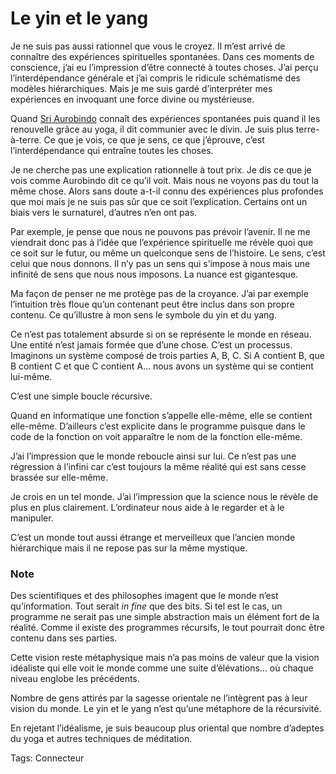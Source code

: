 # Le yin et le yang

Je ne suis pas aussi rationnel que vous le croyez. Il m’est arrivé de connaître des expériences spirituelles spontanées. Dans ces moments de conscience, j’ai eu l’impression d’être connecté à toutes choses. J’ai perçu l’interdépendance générale et j’ai compris le ridicule schématisme des modèles hiérarchiques. Mais je me suis gardé d’interpréter mes expériences en invoquant une force divine ou mystérieuse.

Quand [Sri Aurobindo](/2008/09/23/shall-terra-be-free/) connaît des expériences spontanées puis quand il les renouvelle grâce au yoga, il dit communier avec le divin. Je suis plus terre-à-terre. Ce que je vois, ce que je sens, ce que j’éprouve, c’est l’interdépendance qui entraîne toutes les choses.

Je ne cherche pas une explication rationnelle à tout prix. Je dis ce que je vois comme Aurobindo dit ce qu’il voit. Mais nous ne voyons pas du tout la même chose. Alors sans doute a-t-il connu des expériences plus profondes que moi mais je ne suis pas sûr que ce soit l’explication. Certains ont un biais vers le surnaturel, d’autres n’en ont pas.

Par exemple, je pense que nous ne pouvons pas prévoir l’avenir. Il ne me viendrait donc pas à l’idée que l’expérience spirituelle me révèle quoi que ce soit sur le futur, ou même un quelconque sens de l’histoire. Le sens, c’est celui que nous donnons. Il n’y pas un sens qui s’impose à nous mais une infinité de sens que nous nous imposons. La nuance est gigantesque.

Ma façon de penser ne me protège pas de la croyance. J’ai par exemple l’intuition très floue qu’un contenant peut être inclus dans son propre contenu. Ce qu’illustre à mon sens le symbole du yin et du yang.

Ce n’est pas totalement absurde si on se représente le monde en réseau. Une entité n’est jamais formée que d’une chose. C’est un processus. Imaginons un système composé de trois parties A, B, C. Si A contient B, que B contient C et que C contient A… nous avons un système qui se contient lui-même.

C’est une simple boucle récursive.

Quand en informatique une fonction s’appelle elle-même, elle se contient elle-même. D’ailleurs c’est explicite dans le programme puisque dans le code de la fonction on voit apparaître le nom de la fonction elle-même.

J’ai l’impression que le monde reboucle ainsi sur lui. Ce n’est pas une régression à l’infini car c’est toujours la même réalité qui est sans cesse brassée sur elle-même.

Je crois en un tel monde. J’ai l’impression que la science nous le révèle de plus en plus clairement. L’ordinateur nous aide à le regarder et à le manipuler.

C’est un monde tout aussi étrange et merveilleux que l’ancien monde hiérarchique mais il ne repose pas sur la même mystique.

### Note

Des scientifiques et des philosophes imagent que le monde n’est qu’information. Tout serait *in fine* que des bits. Si tel est le cas, un programme ne serait pas une simple abstraction mais un élément fort de la réalité. Comme il existe des programmes récursifs, le tout pourrait donc être contenu dans ses parties.

Cette vision reste métaphysique mais n’a pas moins de valeur que la vision idéaliste qui elle voit le monde comme une suite d’élévations… où chaque niveau englobe les précédents.

Nombre de gens attirés par la sagesse orientale ne l’intègrent pas à leur vision du monde. Le yin et le yang n’est qu’une métaphore de la récursivité.

En rejetant l’idéalisme, je suis beaucoup plus oriental que nombre d’adeptes du yoga et autres techniques de méditation.

Tags: Connecteur